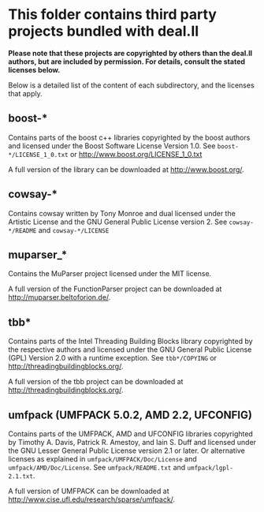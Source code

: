 This folder contains third party projects bundled with deal.II
==============================================================

**Please note that these projects are copyrighted by others than the deal.II
authors, but are included by permission. For details, consult the stated
licenses below.**

Below is a detailed list of the content of each subdirectory, and the
licenses that apply.


boost-*
-------

Contains parts of the boost c++ libraries copyrighted by the boost authors
and licensed under the Boost Software License Version 1.0. See
`boost-*/LICENSE_1_0.txt` or http://www.boost.org/LICENSE_1_0.txt

A full version of the library can be downloaded at http://www.boost.org/.

cowsay-*
--------

Contains cowsay written by Tony Monroe and dual licensed under the
Artistic License and the GNU General Public License version 2.
See `cowsay-*/README` and `cowsay-*/LICENSE`

muparser_*
----------

Contains the MuParser project licensed under the MIT license.

A full version of the FunctionParser project can be downloaded at
http://muparser.beltoforion.de/.


tbb*
----

Contains parts of the Intel Threading Building Blocks library copyrighted
by the respective authors and licensed under the GNU General Public License
(GPL) Version 2.0 with a runtime exception. See `tbb*/COPYING`
or http://threadingbuildingblocks.org/.

A full version of the tbb project can be downloaded at
http://threadingbuildingblocks.org/.


umfpack  (UMFPACK 5.0.2, AMD 2.2, UFCONFIG)
-------------------------------------------

Contains parts of the UMFPACK, AMD and UFCONFIG libraries copyrighted by
Timothy A. Davis, Patrick R. Amestoy, and Iain S. Duff and licensed under
the GNU Lesser General Public License version 2.1 or later. Or alternative
licenses as explained in `umfpack/UMFPACK/Doc/License` and
`umfpack/AMD/Doc/License`. See `umfpack/README.txt` and
`umfpack/lgpl-2.1.txt`.

A full version of UMFPACK can be downloaded at
http://www.cise.ufl.edu/research/sparse/umfpack/.
